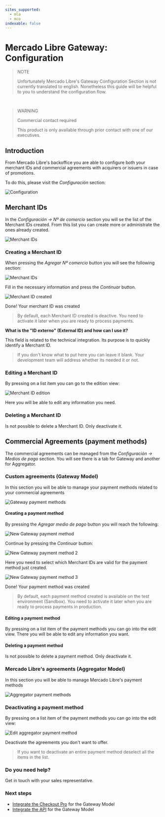 ```yaml
---
sites_supported:
  - mla
  - mco
indexable: false
---
```


# Mercado Libre Gateway: Configuration

> NOTE
>
> Unfortunately Mercado Libre's Gateway Configuration Section is not currently translated to english. Nonetheless this guide will be helpful to you to understand the configuration flow.

<br>

> WARNING
>
> Commercial contact required
>
> This product is only available through prior contact with one of our executives.

## Introduction

From Mercado Libre's backoffice you are able to configure both your merchant IDs and commercial agreements with acquirers or issuers in case of promotions.

To do this, please visit the _Configuración_ section:

![Configuration](/images/gateway/configuration.png)

## Merchant IDs

In the _Configuración &rarr; Nº de comercio_ section you will se the list of the Merchant IDs created. From this list you can create more or administrate the ones already created.

![Merchant IDs](/images/gateway/merchant_accounts.png)

### Creating a Merchant ID

When pressing the _Agregar Nº comercio_ button you will see the following section:

![Merchant IDs](/images/gateway/merchant_accounts_new.png)

Fill in the necessary information and press the _Continuar_ button.

![Merchant ID created](/images/gateway/merchant_accounts_congrats.png)

Done! Your merchant ID was created

> By default, each Merchant ID created is deactive. You need to activate it later when you are ready to process payments.

**What is the "ID externo" (External ID) and how can I use it?**

This field is related to the technical integration. Its purpose is to quickly identify a Merchant ID.

> If you don't know what to put here you can leave it blank. Your development team will address whether its needed it or not.

### Editing a Merchant ID

By pressing on a list item you can go to the edition view:

![Merchant ID edition](/images/gateway/merchant_accounts_edit.png)

Here you will be able to edit any information you need.

### Deleting a Merchant ID

Is not possible to delete a Merchant ID. Only deactivate it.

## Commercial Agreements (payment methods)

The commercial agreements can be managed from the _Configuración &rarr; Medios de pago_ section. You will see there is a tab for Gateway and another for Aggregator.

### Custom agreements (Gateway Model)

In this section you will be able to manage your payment methods related to your commercial agreements

![Gateway payment methods](/images/gateway/payment_methods_gateway.png)

#### Creating a payment method

By pressing the _Agregar medio de pago_ button you will reach the following:

![New Gateway payment method](/images/gateway/payment_methods_gateway_new.png)

Continue by pressing the _Continuar_ button:

![New Gateway payment method 2](/images/gateway/payment_methods_gateway_new_2.png)

Here you need to select which Merchant IDs are valid for the payment method just created.

![New Gateway payment method 3](/images/gateway/payment_methods_gateway_new_3.png)

Done! Your payment method was created

> By default, each payment method created is available on the test environment (Sandbox). You need to activate it later when you are ready to process payments in production.

#### Editing a payment method

By pressing on a list item of the payment methods you can go into the edit view. There you will be able to edit any information you want.

#### Deleting a payment method

Is not possible to delete a payment method. Only deactivate it.

### Mercado Libre's agreements (Aggregator Model)

In this section you will be able to manage Mercado Libre's payment methods

![Aggregator payment methods](/images/gateway/payment_methods_aggregator.png)

### Deactivating a payment method

By pressing on a list item of the payment methods you can go into the edit view:

![Edit aggregator payment method](/images/gateway/payment_methods_aggregator_edit.png)

Deactivate the agreements you don't want to offer.

> If you want to deactivate an entire payment method deselect all the items in the list.

### Do you need help?

Get in touch with your sales representative.

### Next steps


* [Integrate the Checkout Pro](https://www.mercadopago[FAKER][URL][DOMAIN]/developers/en/guides/online-payments/gateway/checkout-pro/receiving-payments) for the Gateway Model
* [Integrate the API](https://www.mercadopago[FAKER][URL][DOMAIN]/developers/en/guides/online-payments/gateway/checkout-api/receiving-payments) for the Gateway Model
